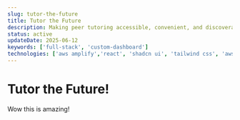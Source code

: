 ```yaml
---
slug: tutor-the-future
title: Tutor the Future
description: Making peer tutoring accessible, convenient, and discoverable
status: active
updateDate: 2025-06-12
keywords: ['full-stack', 'custom-dashboard']
technologies: ['aws amplify','react', 'shadcn ui', 'tailwind css', 'aws lambda', 'aws s3']
---
```

# Tutor the Future!

Wow this is amazing!